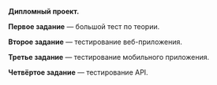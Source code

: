 **Дипломный проект.**

**Первое задание** — большой тест по теории.

**Второе задание** — тестирование веб-приложения.

**Третье задание** — тестирование мобильного приложения. 

**Четвёртое задание** — тестирование API. 

